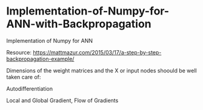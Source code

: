 # Implementation-of-Numpy-for-ANN-with-Backpropagation
Implementation of Numpy for ANN

Resource: https://mattmazur.com/2015/03/17/a-step-by-step-backpropagation-example/


Dimensions of the weight matrices and the X or input nodes shoould be well taken care of:

Autodifferentiation

Local and Global Gradient, Flow of Gradients




